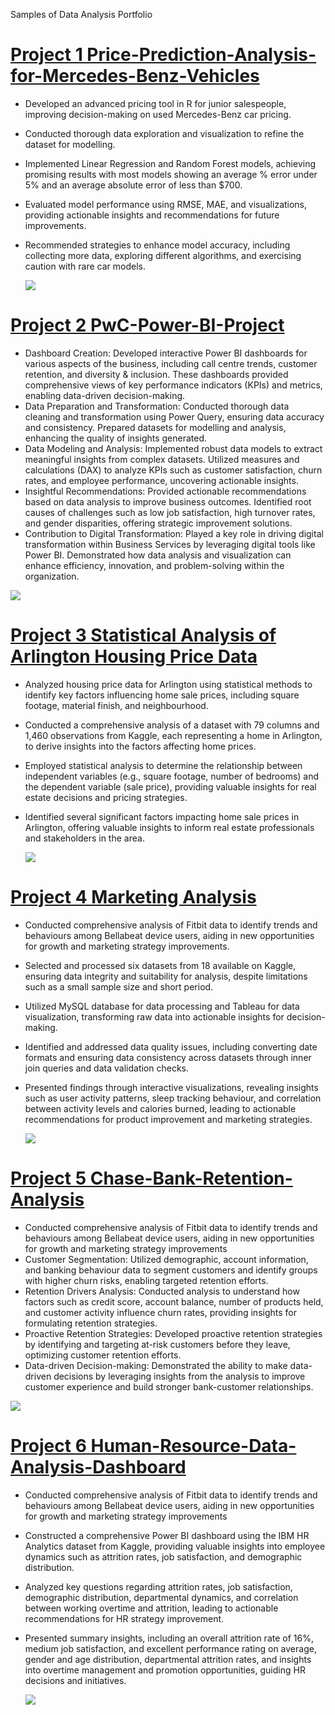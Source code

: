 Samples of Data Analysis Portfolio

# [Project 1  Price-Prediction-Analysis-for-Mercedes-Benz-Vehicles](https://github.com/zizou-io/Price-Prediction-Analysis-for-Mercedes-Benz-Vehicles)
- Developed an advanced pricing tool in R for junior salespeople, improving decision-making on used Mercedes-Benz car pricing.
- Conducted thorough data exploration and visualization to refine the dataset for modelling.
- Implemented Linear Regression and Random Forest models, achieving promising results with most models showing an average % error under 5% and an average absolute error of less than $700.
- Evaluated model performance using RMSE, MAE, and visualizations, providing actionable insights and recommendations for future improvements.
- Recommended strategies to enhance model accuracy, including collecting more data, exploring different algorithms, and exercising caution with rare car models.

  ![](https://github.com/zizou-io/azizou_portfolio/blob/main/images/mesce.PNG)

 # [Project 2 PwC-Power-BI-Project](https://github.com/zizou-io/PwC-Power-BI-Project) 
 - Dashboard Creation: Developed interactive Power BI dashboards for various aspects of the business, including call centre trends, customer retention, and diversity & inclusion. These dashboards provided comprehensive views of key performance indicators (KPIs) and metrics, enabling data-driven decision-making.
 - Data Preparation and Transformation: Conducted thorough data cleaning and transformation using Power Query, ensuring data accuracy and consistency. Prepared datasets for modelling and analysis, enhancing the quality of insights generated.
 - Data Modeling and Analysis: Implemented robust data models to extract meaningful insights from complex datasets. Utilized measures and calculations (DAX) to analyze KPIs such as customer satisfaction, churn rates, and employee performance, uncovering actionable insights.
 - Insightful Recommendations: Provided actionable recommendations based on data analysis to improve business outcomes. Identified root causes of challenges such as low job satisfaction, high turnover rates, and gender disparities, offering strategic improvement solutions.
 - Contribution to Digital Transformation: Played a key role in driving digital transformation within Business Services by leveraging digital tools like Power BI. Demonstrated how data analysis and visualization can enhance efficiency, innovation, and problem-solving within the organization.

  ![](https://github.com/zizou-io/azizou_portfolio/blob/main/images/pwc.PNG)

# [Project 3 Statistical Analysis of Arlington Housing Price Data](https://github.com/zizou-io/Statistical-Analysis)
- Analyzed housing price data for Arlington using statistical methods to identify key factors influencing home sale prices, including square footage, material finish, and neighbourhood.
- Conducted a comprehensive analysis of a dataset with 79 columns and 1,460 observations from Kaggle, each representing a home in Arlington, to derive insights into the factors affecting home prices.
- Employed statistical analysis to determine the relationship between independent variables (e.g., square footage, number of bedrooms) and the dependent variable (sale price), providing valuable insights for real estate decisions and pricing strategies.
- Identified several significant factors impacting home sale prices in Arlington, offering valuable insights to inform real estate professionals and stakeholders in the area.

  ![](https://github.com/zizou-io/azizou_portfolio/blob/main/images/arlin.PNG)

# [Project 4 Marketing Analysis](https://github.com/zizou-io/Marketing-Analysis-Using-SQL-Tableau)
- Conducted comprehensive analysis of Fitbit data to identify trends and behaviours among Bellabeat device users, aiding in new opportunities for growth and marketing strategy improvements.
- Selected and processed six datasets from 18 available on Kaggle, ensuring data integrity and suitability for analysis, despite limitations such as a small sample size and short period.
- Utilized MySQL database for data processing and Tableau for data visualization, transforming raw data into actionable insights for decision-making.
- Identified and addressed data quality issues, including converting date formats and ensuring data consistency across datasets through inner join queries and data validation checks.
- Presented findings through interactive visualizations, revealing insights such as user activity patterns, sleep tracking behaviour, and correlation between activity levels and calories burned, leading to actionable recommendations for product improvement and marketing strategies.

  ![](https://github.com/zizou-io/azizou_portfolio/blob/main/images/bellabeat.PNG)
  
 # [Project 5 Chase-Bank-Retention-Analysis](https://github.com/zizou-io/Chase-Bank-Retention-Analysis-Using-Power-BI) 
 - Conducted comprehensive analysis of Fitbit data to identify trends and behaviours among Bellabeat device users, aiding in new opportunities for growth and marketing strategy improvements
 - Customer Segmentation: Utilized demographic, account information, and banking behaviour data to segment customers and identify groups with higher churn risks, enabling targeted retention efforts.
 - Retention Drivers Analysis: Conducted analysis to understand how factors such as credit score, account balance, number of products held, and customer activity influence churn rates, providing insights for formulating retention strategies.
 - Proactive Retention Strategies: Developed proactive retention strategies by identifying and targeting at-risk customers before they leave, optimizing customer retention efforts.
 - Data-driven Decision-making: Demonstrated the ability to make data-driven decisions by leveraging insights from the analysis to improve customer experience and build stronger bank-customer relationships.

  ![](https://github.com/zizou-io/azizou_portfolio/blob/main/images/chase.PNG)

 # [Project 6 Human-Resource-Data-Analysis-Dashboard](https://github.com/zizou-io/Human-Resource-Data-Analysis-Dashboard) 
 - Conducted comprehensive analysis of Fitbit data to identify trends and behaviours among Bellabeat device users, aiding in new opportunities for growth and marketing strategy improvements
 - Constructed a comprehensive Power BI dashboard using the IBM HR Analytics dataset from Kaggle, providing valuable insights into employee dynamics such as attrition rates, job satisfaction, and demographic distribution.
 - Analyzed key questions regarding attrition rates, job satisfaction, demographic distribution, departmental dynamics, and correlation between working overtime and attrition, leading to actionable recommendations for HR strategy improvement.
 - Presented summary insights, including an overall attrition rate of 16%, medium job satisfaction, and excellent performance rating on average, gender and age distribution, departmental attrition rates, and insights into overtime management and promotion opportunities, guiding HR decisions and initiatives.

     ![](https://github.com/zizou-io/azizou_portfolio/blob/main/images/hr.PNG)

